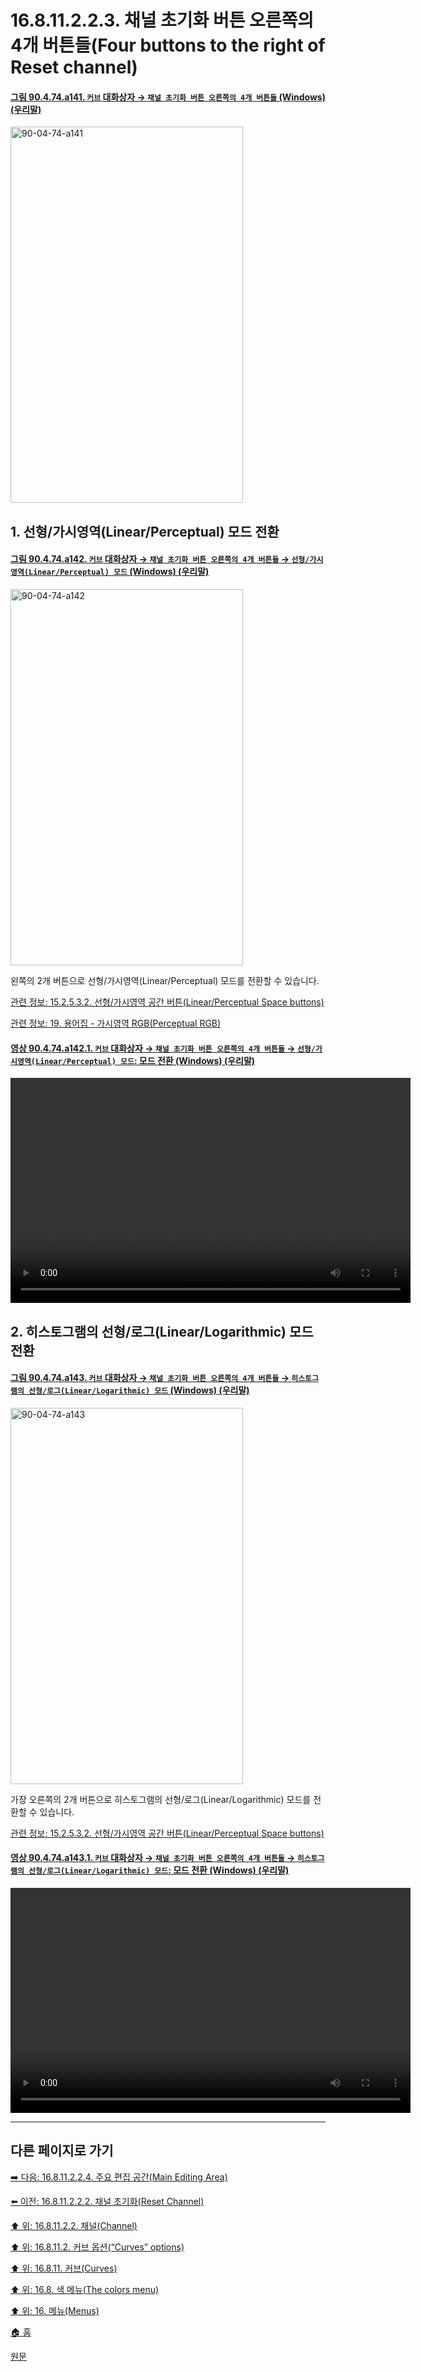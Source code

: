 # 16.8.11.2.2.3. 채널 초기화 버튼 오른쪽의 4개 버튼들(Four buttons to the right of Reset channel)

<a id="90-04-74-a141"></a>

#### [그림 90.4.74.a141. `커브` 대화상자 → `채널 초기화 버튼 오른쪽의 4개 버튼들` (Windows) (우리말)](./90-04-0074-curves.md#90-04-74-a141)
<img width="372" height="602" alt="90-04-74-a141" src="https://github.com/user-attachments/assets/7a11e3de-0875-48ff-b5dc-53e26c1f04ff" />

## 1. 선형/가시영역(Linear/Perceptual) 모드 전환

<a id="90-04-74-a142"></a>

#### [그림 90.4.74.a142. `커브` 대화상자 → `채널 초기화 버튼 오른쪽의 4개 버튼들` → `선형/가시영역(Linear/Perceptual) 모드` (Windows) (우리말)](./90-04-0074-curves.md#90-04-74-a142)
<img width="372" height="602" alt="90-04-74-a142" src="https://github.com/user-attachments/assets/239a6e0a-807d-4c22-955e-9f631c164334" />

왼쪽의 2개 버튼으로 선형/가시영역(Linear/Perceptual) 모드를 전환할 수 있습니다.

[관련 정보: 15.2.5.3.2. 선형/가시영역 공간 버튼(Linear/Perceptual Space buttons)](./15-02-05-03-02-linear_perceptual_buttons.md)

[관련 정보: 19. 용어집 - 가시영역 RGB(Perceptual RGB)](./19-glossaryx-perceptual_rgb.md)

<a id="90-04-74-a142-01"></a>

#### [영상 90.4.74.a142.1. `커브` 대화상자 → `채널 초기화 버튼 오른쪽의 4개 버튼들` → `선형/가시영역(Linear/Perceptual) 모드`: 모드 전환 (Windows) (우리말)](./90-04-0074-curves.md#90-04-74-a142-01)
<video controls="controls" width="640" height="360" src="https://github.com/user-attachments/assets/9dc32409-5eb2-4803-a00c-c4843fd8bea0"></video>

## 2. 히스토그램의 선형/로그(Linear/Logarithmic) 모드 전환

<a id="90-04-74-a143"></a>

#### [그림 90.4.74.a143. `커브` 대화상자 → `채널 초기화 버튼 오른쪽의 4개 버튼들` → `히스토그램의 선형/로그(Linear/Logarithmic) 모드` (Windows) (우리말)](./90-04-0074-curves.md#90-04-74-a143)
<img width="372" height="602" alt="90-04-74-a143" src="https://github.com/user-attachments/assets/9e0fedb5-8374-4ab6-9fb6-55c3fe7b917f" />

가장 오른쪽의 2개 버튼으로 히스토그램의 선형/로그(Linear/Logarithmic) 모드를 전환할 수 있습니다.

[관련 정보: 15.2.5.3.2. 선형/가시영역 공간 버튼(Linear/Perceptual Space buttons)](./15-02-05-03-03-linear_logarithmic_buttons.md)

<a comment="TODO 선형/가시영역, 선형/로그 관련 설명 추가 필요"></a>

<a id="90-04-74-a143-01"></a>

#### [영상 90.4.74.a143.1. `커브` 대화상자 → `채널 초기화 버튼 오른쪽의 4개 버튼들` → `히스토그램의 선형/로그(Linear/Logarithmic) 모드`: 모드 전환 (Windows) (우리말)](./90-04-0074-curves.md#90-04-74-a143-01)
<video controls="controls" width="640" height="360" src="https://github.com/user-attachments/assets/de1b4222-03d4-415e-b5de-ee9b278415cc"></video>

***

## 다른 페이지로 가기

[➡️ 다음: 16.8.11.2.2.4. 주요 편집 공간(Main Editing Area)](./16-08-11-02-02-04-00-main_editing_area.md)

[⬅️ 이전: 16.8.11.2.2.2. 채널 초기화(Reset Channel)](./16-08-11-02-02-02-reset_channel.md)

[⬆️ 위: 16.8.11.2.2. 채널(Channel)](./16-08-11-02-02-00-channel.md)

[⬆️ 위: 16.8.11.2. 커브 옵션(“Curves” options)](./16-08-11-02-00-curves_options.md)

[⬆️ 위: 16.8.11. 커브(Curves)](./16-08-11-00-curves.md)

[⬆️ 위: 16.8. 색 메뉴(The colors menu)](./16-08-00-the-colors-menu.md)

[⬆️ 위: 16. 메뉴(Menus)](./16-00-menus.md)

[🏠 홈](./00-home.md)

[원문](https://docs.gimp.org/2.10/ko/gimp-tool-curves.html#idm31318)